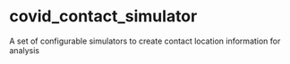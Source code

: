 # covid_contact_simulator
A set of configurable simulators to create contact location information for analysis
